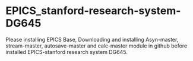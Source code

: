# EPICS_stanford-research-system-DG645
Please installing EPICS Base, Downloading and installing Asyn-master, stream-master, autosave-master and calc-master module in github before installed EPICS-stanford research system DG645.

